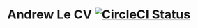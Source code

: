 # Andrew Le CV [![CircleCI Status](https://circleci.com/gh/lekhacman/cv.svg?style=shield&circle-token=:circle-token)](https://circleci.com/gh/lekhacman/cv)
